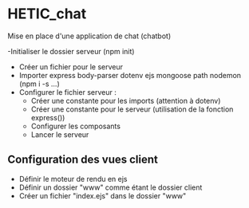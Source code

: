 # HETIC_chat 

Mise en place d'une application de chat (chatbot)

-Initialiser le dossier serveur (npm init) 
- Créer un fichier pour le serveur
- Importer express body-parser dotenv ejs mongoose path nodemon (npm i -s ...) 
- Configurer le fichier serveur : 
    - Créer une constante pour les imports (attention à dotenv) 
    - Créer une constante pour le serveur (utilisation de la fonction express()) 
    - Configurer les composants 
    - Lancer le serveur 

## Configuration des vues client 
- Définir le moteur de rendu en ejs 
- Définir un dossier "www" comme étant le dossier client
- Créer un fichier "index.ejs" dans le dossier "www"
